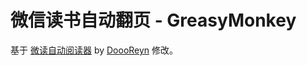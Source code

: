 # 微信读书自动翻页 - GreasyMonkey
基于 [微读自动阅读器](https://github.com/DoooReyn/WxRead-WebAutoReader) by [DoooReyn](https://github.com/DoooReyn/) 修改。
